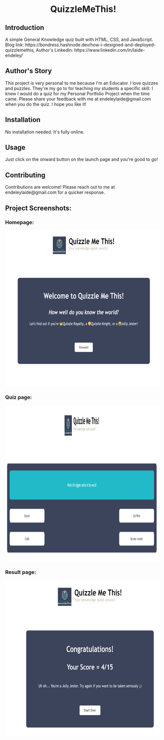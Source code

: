 <h1 align="center" id="title">QuizzleMeThis!</h1>

<h2>Introduction</h2>
<p id="description">A simple General Knowledge quiz built with HTML, CSS, and JavaScript. Blog link: https://bondress.hashnode.dev/how-i-designed-and-deployed-quizzlemethis, Author's LinkedIn: https://www.linkedin.com/in/laide-endeley/</p>

<h2>Author's Story</h2>
This project is very personal to me because I'm an Educator. I love quizzes and puzzles. They're my go to for teaching my students a specific skill. I knew I would do a quiz for my Personal Portfolio Project when the time came. Please share your feedback with me at endeleylaide@gmail.com when you do the quiz. I hope you like it! 

<h2>Installation</h2>
No installation needed. It's fully online.

<h2>Usage</h2>
Just click on the onward button on the launch page and you're good to go!

<h2>Contributing</h2>
Contributions are welcome! Please reach out to me at endeleylaide@gmail.com for a quicker response.

<h2>Project Screenshots:</h2>

<h3>Homepage:</h3>
<img src="https://github.com/bondress/QuizzleMeThis/blob/main/images/screenshots/qmt-homepage.png" alt="project-screenshot" width="500px" height="500px/">

<h3>Quiz page:</h3>
<img src="https://github.com/bondress/QuizzleMeThis/blob/main/images/screenshots/qmt-quiz.png" alt="project-screenshot" width="500px" height="500px/">

<h3>Result page:</h3>
<img src="https://github.com/bondress/QuizzleMeThis/blob/main/images/screenshots/qmt-result.png" alt="project-screenshot" width="500px" height="500px/">

